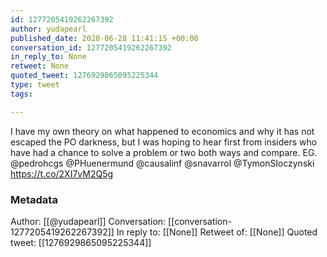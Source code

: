 ```yaml
---
id: 1277205419262267392
author: yudapearl
published_date: 2020-06-28 11:41:15 +00:00
conversation_id: 1277205419262267392
in_reply_to: None
retweet: None
quoted_tweet: 1276929865095225344
type: tweet
tags:

---
```


I have my own theory on what happened to economics and why it has not escaped the PO darkness, but I was hoping to hear first from insiders who have had a chance to solve a problem or two both ways and compare. EG. @pedrohcgs @PHuenermund @causalinf @snavarrol @TymonSloczynski https://t.co/2XI7vM2Q5g

### Metadata

Author: [[@yudapearl]]
Conversation: [[conversation-1277205419262267392]]
In reply to: [[None]]
Retweet of: [[None]]
Quoted tweet: [[1276929865095225344]]
